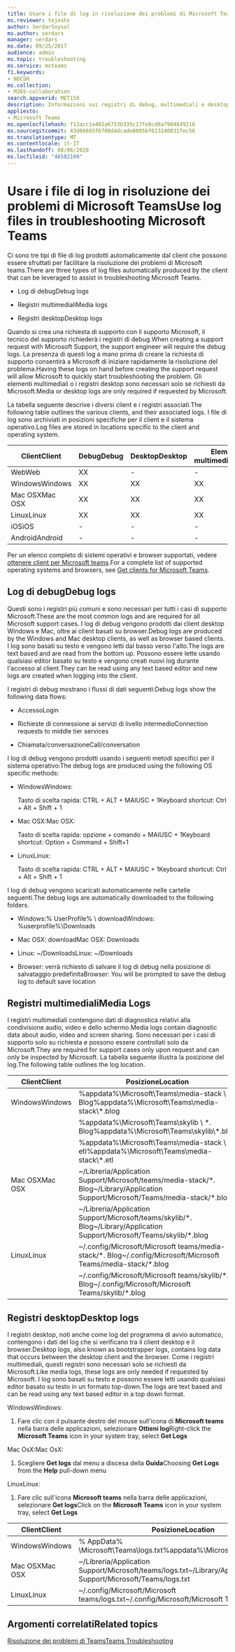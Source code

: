 ```yaml
---
title: Usare i file di log in risoluzione dei problemi di Microsoft Teams
ms.reviewer: tejeshs
author: SerdarSoysal
ms.author: serdars
manager: serdars
ms.date: 09/25/2017
audience: admin
ms.topic: troubleshooting
ms.service: msteams
f1.keywords:
- NOCSH
ms.collection:
- M365-collaboration
search.appverid: MET150
description: Informazioni sui registri di debug, multimediali e desktop prodotti da Microsoft teams, dove possono essere trovati e come possono essere utili per la risoluzione dei problemi.
appliesto:
- Microsoft Teams
ms.openlocfilehash: f13acc1a401a6753b335c17fe0cd8a7984849216
ms.sourcegitcommit: 43d66693f6f08d4dcade0095bf613240031fec56
ms.translationtype: MT
ms.contentlocale: it-IT
ms.lasthandoff: 08/06/2020
ms.locfileid: "46582109"
---
```

<a name="use-log-files-in-troubleshooting-microsoft-teams"></a><span data-ttu-id="0de87-103">Usare i file di log in risoluzione dei problemi di Microsoft Teams</span><span class="sxs-lookup"><span data-stu-id="0de87-103">Use log files in troubleshooting Microsoft Teams</span></span>
=================================================

<span data-ttu-id="0de87-104">Ci sono tre tipi di file di log prodotti automaticamente dal client che possono essere sfruttati per facilitare la risoluzione dei problemi di Microsoft teams.</span><span class="sxs-lookup"><span data-stu-id="0de87-104">There are three types of log files automatically produced by the client that can be leveraged to assist in troubleshooting Microsoft Teams.</span></span>

-   <span data-ttu-id="0de87-105">Log di debug</span><span class="sxs-lookup"><span data-stu-id="0de87-105">Debug logs</span></span>

-   <span data-ttu-id="0de87-106">Registri multimediali</span><span class="sxs-lookup"><span data-stu-id="0de87-106">Media logs</span></span>

-   <span data-ttu-id="0de87-107">Registri desktop</span><span class="sxs-lookup"><span data-stu-id="0de87-107">Desktop logs</span></span>

<span data-ttu-id="0de87-108">Quando si crea una richiesta di supporto con il supporto Microsoft, il tecnico del supporto richiederà i registri di debug.</span><span class="sxs-lookup"><span data-stu-id="0de87-108">When creating a support request with Microsoft Support, the support engineer will require the debug logs.</span></span> <span data-ttu-id="0de87-109">La presenza di questi log a mano prima di creare la richiesta di supporto consentirà a Microsoft di iniziare rapidamente la risoluzione del problema.</span><span class="sxs-lookup"><span data-stu-id="0de87-109">Having these logs on hand before creating the support request will allow Microsoft to quickly start troubleshooting the problem.</span></span> <span data-ttu-id="0de87-110">Gli elementi multimediali o i registri desktop sono necessari solo se richiesti da Microsoft.</span><span class="sxs-lookup"><span data-stu-id="0de87-110">Media or desktop logs are only required if requested by Microsoft.</span></span>

<span data-ttu-id="0de87-111">La tabella seguente descrive i diversi client e i registri associati.</span><span class="sxs-lookup"><span data-stu-id="0de87-111">The following table outlines the various clients, and their associated logs.</span></span> <span data-ttu-id="0de87-112">I file di log sono archiviati in posizioni specifiche per il client e il sistema operativo.</span><span class="sxs-lookup"><span data-stu-id="0de87-112">Log files are stored in locations specific to the client and operating system.</span></span>


|<span data-ttu-id="0de87-113">Client</span><span class="sxs-lookup"><span data-stu-id="0de87-113">Client</span></span> |<span data-ttu-id="0de87-114">Debug</span><span class="sxs-lookup"><span data-stu-id="0de87-114">Debug</span></span>|<span data-ttu-id="0de87-115">Desktop</span><span class="sxs-lookup"><span data-stu-id="0de87-115">Desktop</span></span>|<span data-ttu-id="0de87-116">Elementi multimediali</span><span class="sxs-lookup"><span data-stu-id="0de87-116">Media</span></span>|
|---------|---------|---------|---------|
|<span data-ttu-id="0de87-117">Web</span><span class="sxs-lookup"><span data-stu-id="0de87-117">Web</span></span>    |<span data-ttu-id="0de87-118">X</span><span class="sxs-lookup"><span data-stu-id="0de87-118">X</span></span>         |-         |-         |
|<span data-ttu-id="0de87-119">Windows</span><span class="sxs-lookup"><span data-stu-id="0de87-119">Windows</span></span>     |<span data-ttu-id="0de87-120">X</span><span class="sxs-lookup"><span data-stu-id="0de87-120">X</span></span>         |<span data-ttu-id="0de87-121">X</span><span class="sxs-lookup"><span data-stu-id="0de87-121">X</span></span>         |<span data-ttu-id="0de87-122">X</span><span class="sxs-lookup"><span data-stu-id="0de87-122">X</span></span>         |
|<span data-ttu-id="0de87-123">Mac OSX</span><span class="sxs-lookup"><span data-stu-id="0de87-123">Mac OSX</span></span>     |<span data-ttu-id="0de87-124">X</span><span class="sxs-lookup"><span data-stu-id="0de87-124">X</span></span>         |<span data-ttu-id="0de87-125">X</span><span class="sxs-lookup"><span data-stu-id="0de87-125">X</span></span>         |<span data-ttu-id="0de87-126">X</span><span class="sxs-lookup"><span data-stu-id="0de87-126">X</span></span>         |
|<span data-ttu-id="0de87-127">Linux</span><span class="sxs-lookup"><span data-stu-id="0de87-127">Linux</span></span>     |<span data-ttu-id="0de87-128">X</span><span class="sxs-lookup"><span data-stu-id="0de87-128">X</span></span>         |<span data-ttu-id="0de87-129">X</span><span class="sxs-lookup"><span data-stu-id="0de87-129">X</span></span>         |<span data-ttu-id="0de87-130">X</span><span class="sxs-lookup"><span data-stu-id="0de87-130">X</span></span>         |
|<span data-ttu-id="0de87-131">iOS</span><span class="sxs-lookup"><span data-stu-id="0de87-131">iOS</span></span>     |-         |-         |-         |
|<span data-ttu-id="0de87-132">Android</span><span class="sxs-lookup"><span data-stu-id="0de87-132">Android</span></span>     |-         |-         |-         |

<span data-ttu-id="0de87-133">Per un elenco completo di sistemi operativi e browser supportati, vedere [ottenere client per Microsoft teams](get-clients.md).</span><span class="sxs-lookup"><span data-stu-id="0de87-133">For a complete list of supported operating systems and browsers, see [Get clients for Microsoft Teams](get-clients.md).</span></span>

<a name="debug-logs"></a><span data-ttu-id="0de87-134">Log di debug</span><span class="sxs-lookup"><span data-stu-id="0de87-134">Debug logs</span></span>
---------------------------

<span data-ttu-id="0de87-135">Questi sono i registri più comuni e sono necessari per tutti i casi di supporto Microsoft.</span><span class="sxs-lookup"><span data-stu-id="0de87-135">These are the most common logs and are required for all Microsoft support cases.</span></span> <span data-ttu-id="0de87-136">I log di debug vengono prodotti dai client desktop Windows e Mac, oltre ai client basati su browser.</span><span class="sxs-lookup"><span data-stu-id="0de87-136">Debug logs are produced by the Windows and Mac desktop clients, as well as browser based clients.</span></span> <span data-ttu-id="0de87-137">I log sono basati su testo e vengono letti dal basso verso l'alto.</span><span class="sxs-lookup"><span data-stu-id="0de87-137">The logs are text based and are read from the bottom up.</span></span> <span data-ttu-id="0de87-138">Possono essere lette usando qualsiasi editor basato su testo e vengono creati nuovi log durante l'accesso al client.</span><span class="sxs-lookup"><span data-stu-id="0de87-138">They can be read using any text based editor and new logs are created when logging into the client.</span></span>

<span data-ttu-id="0de87-139">I registri di debug mostrano i flussi di dati seguenti:</span><span class="sxs-lookup"><span data-stu-id="0de87-139">Debug logs show the following data flows:</span></span>

-   <span data-ttu-id="0de87-140">Accesso</span><span class="sxs-lookup"><span data-stu-id="0de87-140">Login</span></span>

-   <span data-ttu-id="0de87-141">Richieste di connessione ai servizi di livello intermedio</span><span class="sxs-lookup"><span data-stu-id="0de87-141">Connection requests to middle tier services</span></span>

-   <span data-ttu-id="0de87-142">Chiamata/conversazione</span><span class="sxs-lookup"><span data-stu-id="0de87-142">Call/conversation</span></span>

<span data-ttu-id="0de87-143">I log di debug vengono prodotti usando i seguenti metodi specifici per il sistema operativo:</span><span class="sxs-lookup"><span data-stu-id="0de87-143">The debug logs are produced using the following OS specific methods:</span></span>

-   <span data-ttu-id="0de87-144">Windows</span><span class="sxs-lookup"><span data-stu-id="0de87-144">Windows:</span></span>

      <span data-ttu-id="0de87-145">Tasto di scelta rapida: CTRL + ALT + MAIUSC + 1</span><span class="sxs-lookup"><span data-stu-id="0de87-145">Keyboard shortcut: Ctrl + Alt + Shift + 1</span></span>

-   <span data-ttu-id="0de87-146">Mac OSX:</span><span class="sxs-lookup"><span data-stu-id="0de87-146">Mac OSX:</span></span>

      <span data-ttu-id="0de87-147">Tasto di scelta rapida: opzione + comando + MAIUSC + 1</span><span class="sxs-lookup"><span data-stu-id="0de87-147">Keyboard shortcut: Option + Command + Shift+1</span></span>

-   <span data-ttu-id="0de87-148">Linux</span><span class="sxs-lookup"><span data-stu-id="0de87-148">Linux:</span></span>

      <span data-ttu-id="0de87-149">Tasto di scelta rapida: CTRL + ALT + MAIUSC + 1</span><span class="sxs-lookup"><span data-stu-id="0de87-149">Keyboard shortcut: Ctrl + Alt + Shift + 1</span></span>

<span data-ttu-id="0de87-150">I log di debug vengono scaricati automaticamente nelle cartelle seguenti.</span><span class="sxs-lookup"><span data-stu-id="0de87-150">The debug logs are automatically downloaded to the following folders.</span></span>

-   <span data-ttu-id="0de87-151">Windows:% UserProfile% \\ download</span><span class="sxs-lookup"><span data-stu-id="0de87-151">Windows: %userprofile%\\Downloads</span></span>

-   <span data-ttu-id="0de87-152">Mac OSX: download</span><span class="sxs-lookup"><span data-stu-id="0de87-152">Mac OSX: Downloads</span></span>

-   <span data-ttu-id="0de87-153">Linux: ~/Downloads</span><span class="sxs-lookup"><span data-stu-id="0de87-153">Linux: ~/Downloads</span></span>

-   <span data-ttu-id="0de87-154">Browser: verrà richiesto di salvare il log di debug nella posizione di salvataggio predefinita</span><span class="sxs-lookup"><span data-stu-id="0de87-154">Browser: You will be prompted to save the debug log to default save location</span></span>

<a name="media-logs"></a><span data-ttu-id="0de87-155">Registri multimediali</span><span class="sxs-lookup"><span data-stu-id="0de87-155">Media Logs</span></span>
---------------------------

<span data-ttu-id="0de87-156">I registri multimediali contengono dati di diagnostica relativi alla condivisione audio, video e dello schermo.</span><span class="sxs-lookup"><span data-stu-id="0de87-156">Media logs contain diagnostic data about audio, video and screen sharing.</span></span> <span data-ttu-id="0de87-157">Sono necessari per i casi di supporto solo su richiesta e possono essere controllati solo da Microsoft.</span><span class="sxs-lookup"><span data-stu-id="0de87-157">They are required for support cases only upon request and can only be inspected by Microsoft.</span></span> <span data-ttu-id="0de87-158">La tabella seguente illustra la posizione del log.</span><span class="sxs-lookup"><span data-stu-id="0de87-158">The following table outlines the log location.</span></span>


|<span data-ttu-id="0de87-159">Client</span><span class="sxs-lookup"><span data-stu-id="0de87-159">Client</span></span> |<span data-ttu-id="0de87-160">Posizione</span><span class="sxs-lookup"><span data-stu-id="0de87-160">Location</span></span> |
|---------|---------|
|<span data-ttu-id="0de87-161">Windows</span><span class="sxs-lookup"><span data-stu-id="0de87-161">Windows</span></span>     |<span data-ttu-id="0de87-162">%appdata%\Microsoft\Teams\media-stack \\ \*. Blog</span><span class="sxs-lookup"><span data-stu-id="0de87-162">%appdata%\Microsoft\Teams\media-stack\\*.blog</span></span>         |
|            |<span data-ttu-id="0de87-163">%appdata%\Microsoft\Teams\skylib \\ \*. Blog</span><span class="sxs-lookup"><span data-stu-id="0de87-163">%appdata%\Microsoft\Teams\skylib\\*.blog</span></span>
|            |<span data-ttu-id="0de87-164">%appdata%\Microsoft\Teams\media-stack \\ \*. etl</span><span class="sxs-lookup"><span data-stu-id="0de87-164">%appdata%\Microsoft\Teams\media-stack\\*.etl</span></span>         |
|<span data-ttu-id="0de87-165">Mac OSX</span><span class="sxs-lookup"><span data-stu-id="0de87-165">Mac OSX</span></span>     |<span data-ttu-id="0de87-166">~/Libreria/Application Support/Microsoft/teams/media-stack/\*. Blog</span><span class="sxs-lookup"><span data-stu-id="0de87-166">~/Library/Application Support/Microsoft/Teams/media-stack/\*.blog</span></span>         |
|            |<span data-ttu-id="0de87-167">~/Libreria/Application Support/Microsoft/teams/skylib/\*. Blog</span><span class="sxs-lookup"><span data-stu-id="0de87-167">~/Library/Application Support/Microsoft/Teams/skylib/\*.blog</span></span>         |
|<span data-ttu-id="0de87-168">Linux</span><span class="sxs-lookup"><span data-stu-id="0de87-168">Linux</span></span>       |<span data-ttu-id="0de87-169">~/.config/Microsoft/Microsoft teams/media-stack/\*. Blog</span><span class="sxs-lookup"><span data-stu-id="0de87-169">~/.config/Microsoft/Microsoft Teams/media-stack/\*.blog</span></span>         |
|            |<span data-ttu-id="0de87-170">~/.config/Microsoft/Microsoft teams/skylib/\*. Blog</span><span class="sxs-lookup"><span data-stu-id="0de87-170">~/.config/Microsoft/Microsoft Teams/skylib/\*.blog</span></span>         |



<a name="desktop-logs"></a><span data-ttu-id="0de87-171">Registri desktop</span><span class="sxs-lookup"><span data-stu-id="0de87-171">Desktop logs</span></span>
---------------------

<span data-ttu-id="0de87-172">I registri desktop, noti anche come log del programma di avvio automatico, contengono i dati del log che si verificano tra il client desktop e il browser.</span><span class="sxs-lookup"><span data-stu-id="0de87-172">Desktop logs, also known as bootstrapper logs, contains log data that occurs between the desktop client and the browser.</span></span> <span data-ttu-id="0de87-173">Come i registri multimediali, questi registri sono necessari solo se richiesti da Microsoft.</span><span class="sxs-lookup"><span data-stu-id="0de87-173">Like media logs, these logs are only needed if requested by Microsoft.</span></span> <span data-ttu-id="0de87-174">I log sono basati su testo e possono essere letti usando qualsiasi editor basato su testo in un formato top-down.</span><span class="sxs-lookup"><span data-stu-id="0de87-174">The logs are text based and can be read using any text based editor in a top down format.</span></span>

<span data-ttu-id="0de87-175">Windows</span><span class="sxs-lookup"><span data-stu-id="0de87-175">Windows:</span></span>

1.  <span data-ttu-id="0de87-176">Fare clic con il pulsante destro del mouse sull'icona di **Microsoft teams** nella barra delle applicazioni, selezionare **Ottieni log**</span><span class="sxs-lookup"><span data-stu-id="0de87-176">Right-click the **Microsoft Teams** icon in your system tray, select **Get Logs**</span></span>

<span data-ttu-id="0de87-177">Mac OsX:</span><span class="sxs-lookup"><span data-stu-id="0de87-177">Mac OsX:</span></span>

1.  <span data-ttu-id="0de87-178">Scegliere **Get logs** dal menu a discesa della **Guida**</span><span class="sxs-lookup"><span data-stu-id="0de87-178">Choosing **Get Logs** from the **Help** pull-down menu</span></span>

<span data-ttu-id="0de87-179">Linux</span><span class="sxs-lookup"><span data-stu-id="0de87-179">Linux:</span></span>

1.  <span data-ttu-id="0de87-180">Fare clic sull'icona **Microsoft teams** nella barra delle applicazioni, selezionare **Get logs**</span><span class="sxs-lookup"><span data-stu-id="0de87-180">Click on the **Microsoft Teams** icon in your system tray, select **Get Logs**</span></span>

|<span data-ttu-id="0de87-181">Client</span><span class="sxs-lookup"><span data-stu-id="0de87-181">Client</span></span> |<span data-ttu-id="0de87-182">Posizione</span><span class="sxs-lookup"><span data-stu-id="0de87-182">Location</span></span> |
|---------|---------|
|<span data-ttu-id="0de87-183">Windows</span><span class="sxs-lookup"><span data-stu-id="0de87-183">Windows</span></span>     |<span data-ttu-id="0de87-184">% AppData% \Microsoft\Teams\logs.txt</span><span class="sxs-lookup"><span data-stu-id="0de87-184">%appdata%\Microsoft\Teams\logs.txt</span></span>         |
|<span data-ttu-id="0de87-185">Mac OSX</span><span class="sxs-lookup"><span data-stu-id="0de87-185">Mac OSX</span></span>     |<span data-ttu-id="0de87-186">~/Libreria/Application Support/Microsoft/teams/logs.txt</span><span class="sxs-lookup"><span data-stu-id="0de87-186">~/Library/Application Support/Microsoft/Teams/logs.txt</span></span>         |
|<span data-ttu-id="0de87-187">Linux</span><span class="sxs-lookup"><span data-stu-id="0de87-187">Linux</span></span>       |<span data-ttu-id="0de87-188">~/.config/Microsoft/Microsoft teams/logs.txt</span><span class="sxs-lookup"><span data-stu-id="0de87-188">~/.config/Microsoft/Microsoft Teams/logs.txt</span></span>         |


## <a name="related-topics"></a><span data-ttu-id="0de87-189">Argomenti correlati</span><span class="sxs-lookup"><span data-stu-id="0de87-189">Related topics</span></span>

[<span data-ttu-id="0de87-190">Risoluzione dei problemi di Teams</span><span class="sxs-lookup"><span data-stu-id="0de87-190">Teams Troubleshooting</span></span>](https://docs.microsoft.com/MicrosoftTeams/troubleshoot/teams)

